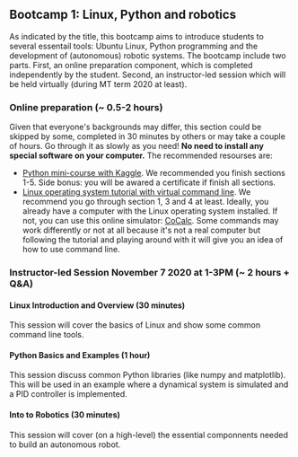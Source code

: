 ## Bootcamp 1: Linux, Python and robotics

As indicated by the title, this bootcamp aims to introduce students to several essentail tools: Ubuntu Linux, Python programming and the development of (autonomous) robotic systems. 
The bootcamp include two parts. First, an online preparation component, which is completed independently by the student. Second, an instructor-led session which will be
held virtually (during MT term 2020 at least). 


### Online preparation (~ 0.5-2 hours)

Given that everyone's backgrounds may differ, this section could be skipped by some, completed in 30 minutes by others or may take a couple of hours. 
Go through it as slowly as you need! **No need to install any special software on your computer.** The recommended resourses are:
* [Python mini-course with Kaggle](https://www.kaggle.com/learn/python). We recommended you finish sections 1-5. 
Side bonus: you will be awared a certificate if finish all sections.
* [Linux operating system tutorial with virtual command line](https://ubuntu.com/tutorials/command-line-for-beginners#1-overview). We recommend you go through section 1, 3 and 4 at least. Ideally, you already have a computer with the Linux operating system installed. If not, you can use this online simulator: [CoCalc](https://cocalc.com/projects/0bf48ed3-5f52-4c43-a332-14b9b4fa168f/files/Welcome%20to%20CoCalc.term?session=default). Some commands may work differently or not at all because it's not a real computer but following the tutorial and playing around with it will give you an idea of how to use command line.

### Instructor-led Session November 7 2020 at 1-3PM (~ 2 hours + Q&A) 

#### Linux Introduction and Overview (30 minutes)
This session will cover the basics of Linux and show some common command line tools.

#### Python Basics and Examples (1 hour)
This session discuss common Python libraries (like numpy and matplotlib). This will be used in an example where a dynamical system is simulated and a PID controller is implemented. 

#### Into to Robotics (30 minutes)
This session will cover (on a high-level) the essential componnents needed to build an autonomous robot. 
